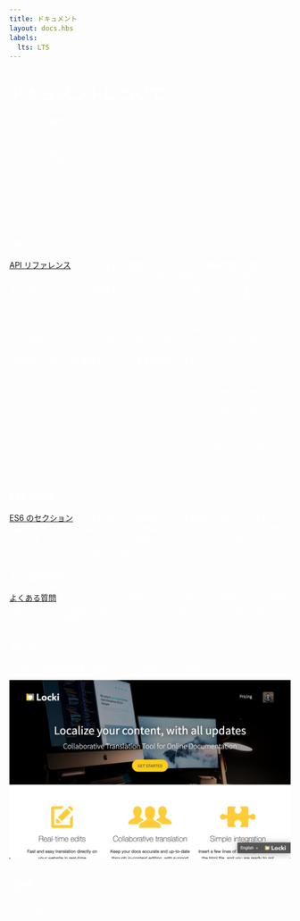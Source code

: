 ```yaml
---
title: ドキュメント
layout: docs.hbs
labels:
  lts: LTS
---
```


# ドキュメントについて

ここには 3 種類のドキュメントがあります：

- API リファレンス
- ES6 の機能
- よくある質問
- ガイド
- その他
- ホゲ
- テスト２
- テスト３

### API リファレンス

[API リファレンス](/api/) では Node.js の関数やオブジェクトの詳細情報を提供しています。このドキュメントでは、メソッドで何の引数を取るのか、そのメソッドの返り値とそのメソッドに関連するエラーについても説明されています。また、異なる Node.js のバージョンでどのメソッドが使えるかについても説明されています。

このドキュメントでは Node.js によって提供された組み込みのモジュールについて説明しています。コアに組み込まれていないモジュールは含みません。


<div class="highlight-box">
    <h4>以前のバージョンの API リファレンスをお探しですか？</h4>

    <ul>
        <li><a href="https://nodejs.org/docs/latest-v5.x/api/">Node.js 5.x</a></li>
        <li><a href="https://nodejs.org/docs/latest-v4.x/api/">Node.js 4.x</a></li>
        <li><a href="https://nodejs.org/docs/latest-v0.12.x/api/">Node.js 0.12.x</a></li>
        <li><a href="https://nodejs.org/docs/latest-v0.10.x/api/">Node.js 0.10.x</a></li>
        <li><a href="https://nodejs.org/docs/">すべてのバージョン</a></li>
    </ul>
</div>


### ES6 の機能

[ES6 のセクション](/en/docs/es6/) では、ES6 の3つの機能について説明しており、それぞれの機能ごとのリンクと一緒に Node.js の標準で有効化されているかについて書いてあります。また、リリースされた Node.js のバージョンごとに組み込まれている V8 のバージョンを知るのにも利用することができます。

### よくある質問

[よくある質問](/en/docs/faq)　では、どなたでも参加ができる Node.js への貢献の仕方、行動規範、ガバナンス体制、GitHub や IRC でのやり取りの方法、不具合の修正の仕方などについて網羅しています。

### ガイド

Node.jsの技術的特徴と機能についての長い形式の記事。

![Image of preview](../en/preview.png)


<script>alert("hoge hoge")</script>


<style>body{ color: white; }</style>


## ホゲ

テスト内容
